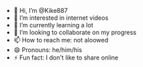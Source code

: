 - 👋 Hi, I’m @Kike887
- 👀 I’m interested in internet videos
- 🌱 I’m currently learning a lot
- 💞️ I’m looking to collaborate on my progress
- 📫 How to reach me: not aloowed
- 😄 Pronouns: he/him/his
- ⚡ Fun fact: I don't like to share online

<!---
Kike887/Kike887 is a ✨ special ✨ repository because its `README.md` (this file) appears on your GitHub profile.
You can click the Preview link to take a look at your changes.
--->

